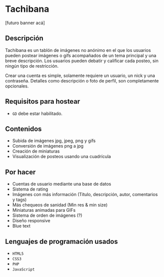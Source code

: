 # Tachibana
[futuro banner acá]

## Descripción
Tachibana es un tablón de imágenes no anónimo en el que los usuarios pueden postear imágenes o gifs acompañados de un tema principal y una breve descripción.
Los usuarios pueden debatir y calificar cada posteo, sin ningún tipo de restricción.

Crear una cuenta es simple, solamente requiere un usuario, un nick y una contraseña. Detalles como descripción o foto de perfil, son completamente opcionales. 

## Requisitos para hostear
- ```GD``` debe estar habilitado.

## Contenidos
- Subida de imágenes jpg, jpeg, png y gifs
- Conversión de imágenes png a jpg
- Creación de miniaturas
- Visualización de posteos usando una cuadrícula 

## Por hacer
- Cuentas de usuario mediante una base de datos
- Sistema de rating
- Imágenes con más información (Título, descripción, autor, comentarios y tags)
- Más chequeos de sanidad (Min res & min size)
- Miniaturas animadas para GIFs
- Sistema de orden de imágenes (?)
- Diseño responsive
- Blue text

## Lenguajes de programación usados
- ```HTML5```
- ```CSS3```
- ```PHP```
- ```JavaScript```

